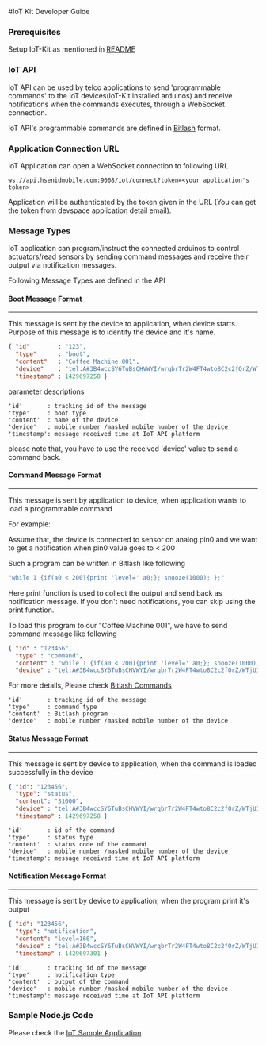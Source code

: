 #IoT Kit Developer Guide


### Prerequisites

Setup IoT-Kit as mentioned in [README](https://github.com/hsenid-mobile/iot-kit/README.md)

### IoT API

IoT API can be used by telco applications to send 'programmable commands' to the IoT devices(IoT-Kit installed arduinos) 
and receive notifications when the commands executes, through a WebSocket connection.

IoT API's programmable commands are defined in [Bitlash](http://bitlash.net/) format.


### Application Connection URL

IoT Application can open a WebSocket connection to following URL 

```
ws://api.hsenidmobile.com:9008/iot/connect?token=<your application's token>
```

Application will be authenticated by the token given in the URL (You can get the token from devspace application detail email).
 
### Message Types

IoT application can program/instruct the connected arduinos to control actuators/read sensors 
by sending command messages and receive their output via notification messages.

Following Message Types are defined in the API

#### Boot Message Format
-------------------
This message is sent by the device to application, when device starts.
Purpose of this message is to identify the device and it's name. 

```json
{ "id"        : "123",
  "type"      : "boot",
  "content"   : "Coffee Machine 001",
  "device"    : "tel:A#3B4wccSY6TuBsCHVWYI/wrqbrTr2W4FT4wto8C2c2fOrZ/WTjU1w3ND5asyKmWgLEQS",
  "timestamp" : 1429697258 }
```  
  
parameter descriptions

```
'id'       : tracking id of the message
'type'     : boot type
'content'  : name of the device
'device'   : mobile number /masked mobile number of the device
'timestamp': message received time at IoT API platform
``` 

please note that, you have to use the received 'device' value to send a command back.


#### Command Message Format
----------------------
This message is sent by application to device, when application wants to load a programmable command

For example: 

Assume that, the device is connected to sensor on analog pin0 and
we want to get a notification when pin0 value goes to < 200

Such a program can be written in Bitlash like following

```c
"while 1 {if(a0 < 200){print 'level=' a0;}; snooze(1000); };"
```

Here print function is used to collect the output and send back as notification message.
If you don't need notifications, you can skip using the print function.


To load this program to our "Coffee Machine 001", we have to send command message like following

```json
{ "id" : "123456",
  "type" : "command",
  "content" : "while 1 {if(a0 < 200){print 'level=' a0;}; snooze(1000); };",
  "device" : "tel:A#3B4wccSY6TuBsCHVWYI/wrqbrTr2W4FT4wto8C2c2fOrZ/WTjU1w3ND5asyKmWgLEQS" }
```
For more details, Please check [Bitlash Commands](https://github.com/billroy/bitlash/wiki/commands)

```
'id'       : tracking id of the message
'type'     : command type
'content'  : Bitlash program
'device'   : mobile number /masked mobile number of the device
```

#### Status Message Format
----------------------
This message is sent by device to application, when the command is loaded successfully in the device

```json
{ "id": "123456",
  "type": "status",
  "content": "S1000",
  "device" : "tel:A#3B4wccSY6TuBsCHVWYI/wrqbrTr2W4FT4wto8C2c2fOrZ/WTjU1w3ND5asyKmWgLEQS",
  "timestamp" : 1429697258 }
```

```
'id'       : id of the command
'type'     : status type
'content'  : status code of the command
'device'   : mobile number /masked mobile number of the device
'timestamp': message received time at IoT API platform
```

#### Notification Message Format
---------------------------
This message is sent by device to application, when the program print it's output

```json
{ "id": "123456",
  "type": "notification",
  "content": "level=160",
  "device" : "tel:A#3B4wccSY6TuBsCHVWYI/wrqbrTr2W4FT4wto8C2c2fOrZ/WTjU1w3ND5asyKmWgLEQS",
  "timestamp" : 1429697301 }
```

```
'id'       : tracking id of the message
'type'     : notification type
'content'  : output of the command
'device'   : mobile number /masked mobile number of the device
'timestamp': message received time at IoT API platform
```


### Sample Node.js Code

Please check the [IoT Sample Application](https://github.com/hsenid-mobile/iot-app)



 
 
 
 
 
 
 
 
 
 
